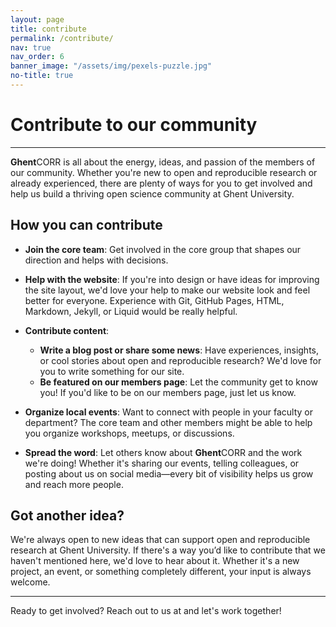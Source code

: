 ```yaml
---
layout: page
title: contribute
permalink: /contribute/
nav: true
nav_order: 6
banner_image: "/assets/img/pexels-puzzle.jpg"
no-title: true
---
```


# Contribute to our community

<hr>

**Ghent**CORR is all about the energy, ideas, and passion of the members of our community. Whether you're new to open and reproducible research or already experienced, there are plenty of ways for you to get involved and help us build a thriving open science community at Ghent University.

## How you can contribute

- **Join the core team**: Get involved in the core group that shapes our direction and helps with decisions.

- **Help with the website**: If you're into design or have ideas for improving the site layout, we'd love your help to make our website look and feel better for everyone. Experience with Git, GitHub Pages, HTML, Markdown, Jekyll, or Liquid would be really helpful.

- **Contribute content**:

  - **Write a blog post or share some news**: Have experiences, insights, or cool stories about open and reproducible research? We'd love for you to write something for our site.
  - **Be featured on our members page**: Let the community get to know you! If you'd like to be on our members page, just let us know.

- **Organize local events**: Want to connect with people in your faculty or department? The core team and other members might be able to help you organize workshops, meetups, or discussions.

- **Spread the word**: Let others know about **Ghent**CORR and the work we're doing! Whether it's sharing our events, telling colleagues, or posting about us on social media—every bit of visibility helps us grow and reach more people.

## Got another idea?

We're always open to new ideas that can support open and reproducible research at Ghent University. If there's a way you’d like to contribute that we haven't mentioned here, we'd love to hear about it. Whether it's a new project, an event, or something completely different, your input is always welcome.

---

<p>Ready to get involved? Reach out to us at <span id="email"></span> and let's work together!</p>
<script type="text/javascript">
  document.getElementById("email").innerHTML = 
    '<a href="mailto:' + 'ghentcorr' + '@' + 'ugent.be">' + 'ghentcorr' + '@' + 'ugent.be' + '</a>';
</script>

